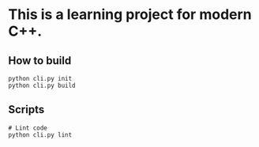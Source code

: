 # This is a learning project for modern C++.

## How to build
```
python cli.py init
python cli.py build
```

## Scripts
```
# Lint code
python cli.py lint
```
